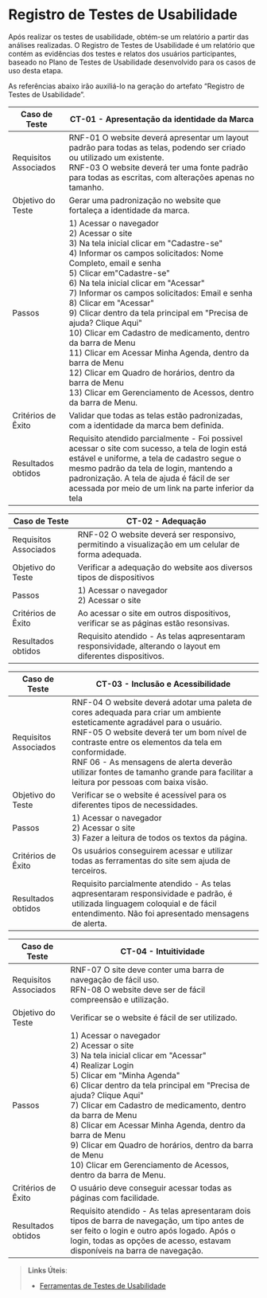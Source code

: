 # Registro de Testes de Usabilidade

Após realizar os testes de usabilidade, obtém-se um relatório a partir das análises realizadas. O Registro de Testes de Usabilidade é um relatório que contém as evidências dos testes e relatos dos usuários participantes, baseado no Plano de Testes de Usabilidade desenvolvido para os casos de uso desta etapa.

As referências abaixo irão auxiliá-lo na geração do artefato “Registro de Testes de Usabilidade”.

| **Caso de Teste** |**CT-01 - Apresentação da identidade da Marca**| 
|---|----|
|Requisitos Associados | RNF-01 O website deverá apresentar um layout padrão para todas as telas, podendo ser criado ou utilizado um existente. <br/> RNF-03 O website deverá ter uma fonte padrão para todas as escritas, com alterações apenas no tamanho. |
|Objetivo do Teste | Gerar uma padronização no website que fortaleça a identidade da marca. |
|Passos |1) Acessar o navegador <br/> 2) Acessar o site <br/> 3) Na tela inicial clicar em "Cadastre-se"<br/> 4) Informar os campos solicitados: Nome Completo, email e senha <br/> 5) Clicar em"Cadastre-se" <br/> 6) Na tela inicial clicar em "Acessar" <br/> 7) Informar os campos solicitados: Email e senha <br/> 8) Clicar em "Acessar" <br/> 9) Clicar dentro da tela principal em  "Precisa de ajuda? Clique Aqui" <br/> 10) Clicar em Cadastro de medicamento, dentro da barra de Menu <br/> 11) Clicar em Acessar Minha Agenda, dentro da barra de Menu <br/> 12) Clicar em Quadro de horários, dentro da barra de Menu <br/> 13) Clicar em Gerenciamento de Acessos, dentro da barra de Menu. |
|Critérios de Êxito | Validar que todas as telas estão padronizadas, com a identidade da marca bem definida. |
|Resultados obtidos | Requisito atendido parcialmente - Foi possivel acessar o site com sucesso, a tela de login está estável e uniforme, a tela de cadastro segue o mesmo padrão da tela de login, mantendo a padronização. A tela de ajuda é fácil de ser acessada por meio de um link na parte inferior da tela |

|**Caso de Teste** |**CT-02 - Adequação**| 
|---|----|
|Requisitos Associados | RNF-02 O website deverá ser responsivo, permitindo a visualização em um celular de forma adequada. |
|Objetivo do Teste |Verificar a adequação do website aos diversos tipos de dispositivos |
|Passos |1) Acessar o navegador <br/> 2) Acessar o site |
|Critérios de Êxito |Ao acessar o site em outros dispositivos, verificar se as páginas estão resonsivas. |
|Resultados obtidos | Requisito atendido - As telas aqpresentaram responsividade, alterando o layout em diferentes dispositivos. |

|**Caso de Teste** |**CT-03 - Inclusão e Acessibilidade**| 
|---|----|
|Requisitos Associados | RNF-04 O website deverá adotar uma paleta de cores adequada para criar um ambiente esteticamente agradável para o usuário.<br/> RNF-05 O website deverá ter um bom nível de contraste entre os elementos da tela em conformidade.<br/> RNF 06 - As mensagens de alerta deverão utilizar fontes de tamanho grande para facilitar a leitura por pessoas com baixa visão. |
|Objetivo do Teste | Verificar se o website é acessível para os diferentes tipos de necessidades. |
|Passos |1) Acessar o navegador <br/> 2) Acessar o site <br/> 3) Fazer a leitura de todos os textos da página. |
|Critérios de Êxito | Os usuários conseguirem acessar e utilizar todas as ferramentas do site sem ajuda de terceiros. |
|Resultados obtidos | Requisito parcialmente atendido - As telas aqpresentaram responsividade e padrão, é utilizada linguagem coloquial e de fácil entendimento. Não foi apresentado mensagens de alerta. |

|**Caso de Teste** |**CT-04 - Intuitividade**| 
|---|----|
|Requisitos Associados | RNF-07	O site deve conter uma barra de navegação de fácil uso.<br/> RFN-08 O website deve ser de fácil compreensão e utilização. |
|Objetivo do Teste | Verificar se o website é fácil de ser utilizado. |
|Passos | 1) Acessar o navegador <br/> 2) Acessar o site <br/> 3) Na tela inicial clicar em "Acessar"<br/> 4) Realizar Login <br/> 5) Clicar em "Minha Agenda" <br/>  6) Clicar dentro da tela principal em  "Precisa de ajuda? Clique Aqui" <br/> 7) Clicar em Cadastro de medicamento, dentro da barra de Menu <br/> 8) Clicar em Acessar Minha Agenda, dentro da barra de Menu <br/> 9) Clicar em Quadro de horários, dentro da barra de Menu <br/> 10) Clicar em Gerenciamento de Acessos, dentro da barra de Menu. |
|Critérios de Êxito | O usuário deve conseguir acessar todas as páginas com facilidade. |
|Resultados obtidos | Requisito atendido - As telas apresentaram dois tipos de barra de navegação, um tipo antes de ser feito o login e outro após logado. Após o login, todas as opções de acesso, estavam disponíveis na barra de navegação.|

> **Links Úteis**:
> - [Ferramentas de Testes de Usabilidade](https://www.usability.gov/how-to-and-tools/resources/templates.html)
